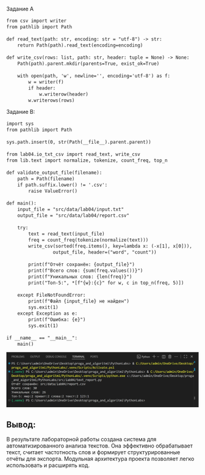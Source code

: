 Задание А
``` 
from csv import writer
from pathlib import Path

def read_text(path: str, encoding: str = "utf-8") -> str:
    return Path(path).read_text(encoding=encoding)

def write_csv(rows: list, path: str, header: tuple = None) -> None:
    Path(path).parent.mkdir(parents=True, exist_ok=True)
    
    with open(path, 'w', newline='', encoding='utf-8') as f:
        w = writer(f)
        if header:
            w.writerow(header)
        w.writerows(rows)
```
Задание В:
```
import sys
from pathlib import Path

sys.path.insert(0, str(Path(__file__).parent.parent))

from lab04.io_txt_csv import read_text, write_csv
from lib.text import normalize, tokenize, count_freq, top_n

def validate_output_file(filename):
    path = Path(filename)
    if path.suffix.lower() != '.csv':
        raise ValueError()

def main():
    input_file = "src/data/lab04/input.txt"  
    output_file = "src/data/lab04/report.csv"  
    
    try:
        text = read_text(input_file)
        freq = count_freq(tokenize(normalize(text)))
        write_csv(sorted(freq.items(), key=lambda x: (-x[1], x[0])), 
                 output_file, header=("word", "count"))
        
        print(f"Отчёт сохранён: {output_file}")
        print(f"Всего слов: {sum(freq.values())}")
        print(f"Уникальных слов: {len(freq)}")
        print("Топ-5:", *[f"{w}:{c}" for w, c in top_n(freq, 5)])
        
    except FileNotFoundError:
        print(f"Файл {input_file} не найден")
        sys.exit(1)
    except Exception as e:
        print(f"Ошибка: {e}")
        sys.exit(1)

if __name__ == "__main__":
    main()

```

![alt text](../../images/text_report.png)

## Вывод:
В результате  лабораторной работы создана система для автоматизированного анализа текстов. Она эффективно обрабатывает текст, считает частотность слов и формирует структурированные отчёты для экспорта. Модульная архитектура проекта позволяет легко использовать и расширять код.